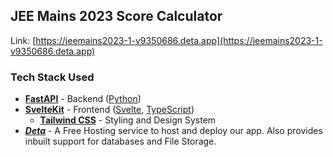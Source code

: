 ## JEE Mains 2023 Score Calculator

Link: [https://jeemains2023-1-v9350686.deta.app](https://jeemains2023-1-v9350686.deta.app)

### **Tech Stack Used**

- **[FastAPI](https://fastapi.tiangolo.com/)** - Backend ([Python](https://www.python.org/))
- **[SvelteKit](https://kit.svelte.dev/)** - Frontend ([Svelte](https://svelte.dev/), [TypeScript](https://www.typescriptlang.org/))
  - **[Tailwind CSS](https://tailwindcss.com/)** - Styling and Design System
- **_[Deta](https://deta.space/developers)_** - A Free Hosting service to host and deploy our app. Also provides inbuilt support for databases and File Storage.
